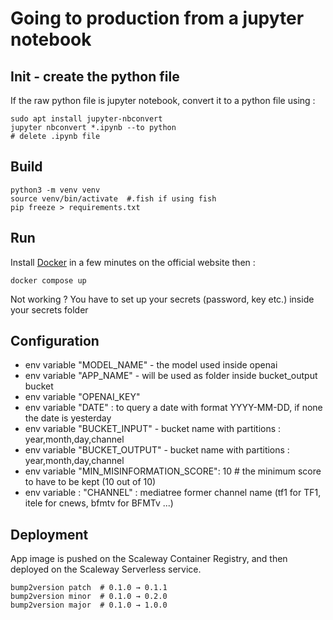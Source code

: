 # Going to production from a jupyter notebook

 ## Init - create the python file
 If the raw python file is jupyter notebook, convert it to a python file using :
 ```
 sudo apt install jupyter-nbconvert
 jupyter nbconvert *.ipynb --to python
 # delete .ipynb file
```

## Build
```
python3 -m venv venv
source venv/bin/activate  #.fish if using fish
pip freeze > requirements.txt
```

## Run
Install [Docker](https://www.docker.com/get-started/) in a few minutes on the official website then :
```
docker compose up
```

Not working ? You have to set up your secrets (password, key etc.) inside your secrets folder

## Configuration
* env variable "MODEL_NAME" - the model used inside openai
* env variable  "APP_NAME" - will be used as folder inside bucket_output bucket
* env variable "OPENAI_KEY"
* env variable  "DATE" : to query a date with format YYYY-MM-DD, if none the date is yesterday
* env variable  "BUCKET_INPUT" - bucket name with partitions : year,month,day,channel
* env variable  "BUCKET_OUTPUT" - bucket name with partitions : year,month,day,channel
* env variable "MIN_MISINFORMATION_SCORE": 10 # the minimum score to have to be kept (10 out of 10)
* env variable : "CHANNEL" : mediatree former channel name (tf1 for TF1, itele for cnews, bfmtv for BFMTv ...)

## Deployment
App image is pushed on the Scaleway Container Registry, and then deployed on the Scaleway Serverless service.

```
bump2version patch  # 0.1.0 → 0.1.1
bump2version minor  # 0.1.0 → 0.2.0
bump2version major  # 0.1.0 → 1.0.0
```
